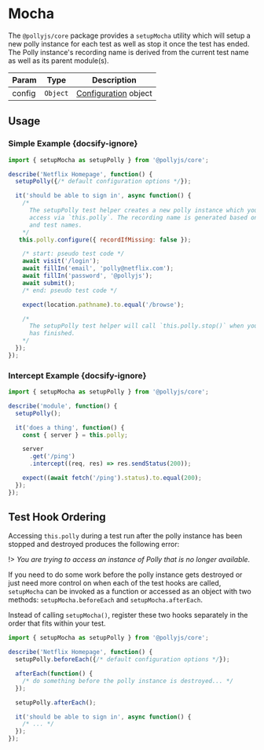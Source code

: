 # Mocha

The `@pollyjs/core` package provides a `setupMocha` utility which will setup
a new polly instance for each test as well as stop it once the test has ended.
The Polly instance's recording name is derived from the current test name as well as its
parent module(s).

| Param | Type | Description |
|  ---  | ---  |     ---     |
| config | `Object` | [Configuration](configuration.md) object |

## Usage

### Simple Example {docsify-ignore}

```js
import { setupMocha as setupPolly } from '@pollyjs/core';

describe('Netflix Homepage', function() {
  setupPolly({/* default configuration options */});

  it('should be able to sign in', async function() {
    /*
      The setupPolly test helper creates a new polly instance which you can
      access via `this.polly`. The recording name is generated based on the module
      and test names.
    */
   this.polly.configure({ recordIfMissing: false });

    /* start: pseudo test code */
    await visit('/login');
    await fillIn('email', 'polly@netflix.com');
    await fillIn('password', '@pollyjs');
    await submit();
    /* end: pseudo test code */

    expect(location.pathname).to.equal('/browse');

    /*
      The setupPolly test helper will call `this.polly.stop()` when your test
      has finished.
    */
  });
});
```

### Intercept Example {docsify-ignore}

```js
import { setupMocha as setupPolly } from '@pollyjs/core';

describe('module', function() {
  setupPolly();

  it('does a thing', function() {
    const { server } = this.polly;

    server
      .get('/ping')
      .intercept((req, res) => res.sendStatus(200));

    expect((await fetch('/ping').status).to.equal(200);
  });
});
```

## Test Hook Ordering

Accessing `this.polly` during a test run after the polly instance has been
stopped and destroyed produces the following error:

!> _You are trying to access an instance of Polly that is no longer available._

If you need to do some work before the polly instance gets destroyed or just need more control on when each of the test hooks are called, `setupMocha` can be invoked as a function or accessed as an object with two methods: `setupMocha.beforeEach` and `setupMocha.afterEach`.

Instead of calling `setupMocha()`, register these two hooks separately in the order that fits within your test.

```js
import { setupMocha as setupPolly } from '@pollyjs/core';

describe('Netflix Homepage', function() {
  setupPolly.beforeEach({/* default configuration options */});

  afterEach(function() {
    /* do something before the polly instance is destroyed... */
  });

  setupPolly.afterEach();

  it('should be able to sign in', async function() {
    /* ... */
  });
});
```
